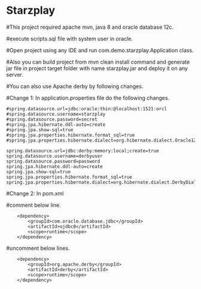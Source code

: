 # Starzplay

#This project required apache mvn, java 8 and oracle database 12c.

#execute scripts.sql file with system user in oracle.

#Open project using any IDE and run com.demo.starzplay.Application class.

#Also you can build project from mvn clean install command and generate jar file in project target folder with name starzplay.jar and deploy it on any server.

#You can also use Apache derby by following changes.

#Change 1: In application.properties file do the following changes.

	#spring.datasource.url=jdbc:oracle:thin:@localhost:1521:orcl
	#spring.datasource.username=starzplay
	#spring.datasource.password=secret
	#spring.jpa.hibernate.ddl-auto=create
	#spring.jpa.show-sql=true
	#spring.jpa.properties.hibernate.format_sql=true
	#spring.jpa.properties.hibernate.dialect=org.hibernate.dialect.Oracle12cDialect

	spring.datasource.url=jdbc:derby:memory:local;create=true
	spring.datasource.username=derbyuser
	spring.datasource.password=password
	spring.jpa.hibernate.ddl-auto=create
	spring.jpa.show-sql=true
	spring.jpa.properties.hibernate.format_sql=true
	spring.jpa.properties.hibernate.dialect=org.hibernate.dialect.DerbyDialect

#Change 2: In pom.xml 

#comment below line.

		<dependency>
			<groupId>com.oracle.database.jdbc</groupId>
			<artifactId>ojdbc8</artifactId>
			<scope>runtime</scope>
		</dependency>
    
#uncomment below lines.

		<dependency>
			<groupId>org.apache.derby</groupId>
			<artifactId>derby</artifactId>
			<scope>runtime</scope>
		</dependency>
